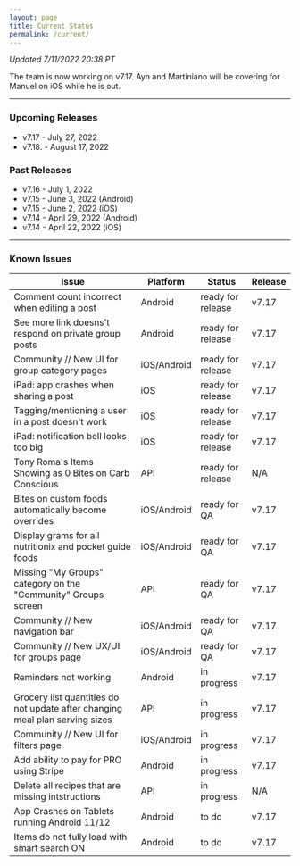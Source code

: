 ```yaml
---
layout: page
title: Current Status
permalink: /current/
---
```


_Updated 7/11/2022 20:38 PT_

The team is now working on v7.17. Ayn and Martiniano will be covering for Manuel on iOS while he is out.

***

### Upcoming Releases
- v7.17   - July 27, 2022
- v7.18.  - August 17, 2022
 
### Past Releases
- v7.16   - July 1, 2022
- v7.15   - June 3, 2022 (Android)
- v7.15   - June 2, 2022 (iOS)
- v7.14   - April 29, 2022 (Android)
- v7.14   - April 22, 2022 (iOS)

***

### Known Issues

|Issue                          |Platform   | Status    | Release           |
| ---                           | ---       | ---       | ---               |
|Comment count incorrect when editing a post|Android|ready for release| v7.17|
|See more link doesns't respond on private group posts|Android|ready for release| v7.17|
|Community // New UI for group category pages|iOS/Android |ready for release| v7.17|
|iPad: app crashes when sharing a post|iOS |ready for release| v7.17|
|Tagging/mentioning a user in a post doesn't work|iOS |ready for release| v7.17|
|iPad: notification bell looks too big|iOS |ready for release| v7.17|
|Tony Roma's Items Showing as 0 Bites on Carb Conscious|API|ready for release| N/A|
|Bites on custom foods automatically become overrides|iOS/Android|ready for QA| v7.17|
|Display grams for all nutritionix and pocket guide foods|iOS/Android|ready for QA| v7.17|
|Missing "My Groups" category on the "Community" Groups screen|API|ready for QA| v7.17|
|Community // New navigation bar|iOS/Android|ready for QA| v7.17|
|Community // New UX/UI for groups page|iOS/Android |ready for QA| v7.17|
|Reminders not working|Android|in progress| v7.17|
|Grocery list quantities do not update after changing meal plan serving sizes|API|in progress| v7.17|
|Community // New UI for filters page|iOS/Android |in progress| v7.17|
|Add ability to pay for PRO using Stripe|Android|in progress| v7.17|
|Delete all recipes that are missing intstructions|API|in progress| N/A|
|App Crashes on Tablets running Android 11/12 |Android |to do| v7.17|
|Items do not fully load with smart search ON |Android |to do| v7.17|
